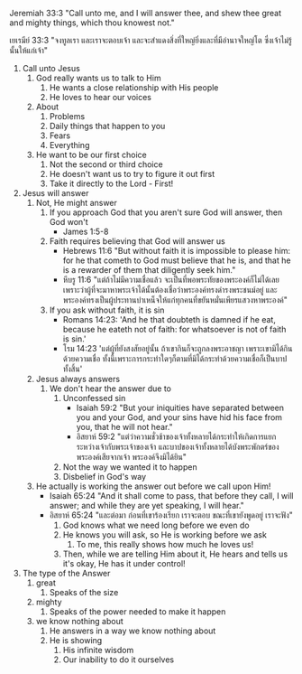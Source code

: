 Jeremiah 33:3 "Call unto me, and I will answer thee, and shew thee great and mighty things, which thou knowest not."

เยเรมีย์ 33:3 "จงทูลเรา และเราจะตอบเจ้า และจะสำแดงสิ่งที่ใหญ่ยิ่งและที่มีอำนาจใหญ่โต ซึ่งเจ้าไม่รู้นั้นให้แก่เจ้า"

1. Call unto Jesus
    1. God really wants us to talk to Him
        1. He wants a close relationship with His people
        2. He loves to hear our voices
    2. About
        1. Problems
        2. Daily things that happen to you
        3. Fears
        4. Everything
    3. He want to be our first choice
        1. Not the second or third choice
        2. He doesn't want us to try to figure it out first
        3. Take it directly to the Lord - First!
2. Jesus will answer
    1. Not, He might answer
        1. If you approach God that you aren't sure God will answer, then God won't
            - James 1:5-8
        2. Faith requires believing that God will answer us
            - Hebrews 11:6 "But without faith it is impossible to please him: for he that cometh to God must believe that he is, and that he is a rewarder of them that diligently seek him."
            - หีบรู 11:6 "แต่ถ้าไม่มีความเชื่อแล้ว จะเป็นที่พอพระทัยของพระองค์ก็ไม่ได้เลย เพราะว่าผู้ที่จะมาหาพระเจ้าได้นั้นต้องเชื่อว่าพระองค์ทรงดำรงพระชนม์อยู่ และพระองค์ทรงเป็นผู้ประทานบำเหน็จให้แก่ทุกคนที่ขยันหมั่นเพียรแสวงหาพระองค์"
        3. If you ask without faith, it is sin
            - Romans 14:23: 'And he that doubteth is damned if he eat, because he eateth not of faith: for whatsoever is not of faith is sin.'
            - โรม 14:23 'แต่ผู้ที่ยังสงสัยอยู่นั้น ถ้าเขากินก็จะถูกลงพระอาชญา เพราะเขามิได้กินด้วยความเชื่อ ทั้งนี้เพราะการกระทำใดๆก็ตามที่มิได้กระทำด้วยความเชื่อก็เป็นบาปทั้งสิ้น'
    2. Jesus always answers
        1. We don't hear the answer due to
            1. Unconfessed sin
                - Isaiah 59:2 "But your iniquities have separated between you and your God, and your sins have hid his face from you, that he will not hear."
                - อิสยาห์ 59:2 "แต่ว่าความชั่วช้าของเจ้าทั้งหลายได้กระทำให้เกิดการแยกระหว่างเจ้ากับพระเจ้าของเจ้า และบาปของเจ้าทั้งหลายได้บังพระพักตร์ของพระองค์เสียจากเจ้า พระองค์จึงมิได้ยิน"
            2. Not the way we wanted it to happen
            3. Disbelief in God's way
    3. He actually is working the answer out before we call upon Him!
        - Isaiah 65:24 "And it shall come to pass, that before they call, I will answer; and while they are yet speaking, I will hear."
        - อิสยาห์ 65:24 "และต่อมา ก่อนที่เขาร้องเรียก เราจะตอบ ขณะที่เขายังพูดอยู่ เราจะฟัง"
            1. God knows what we need long before we even do
            2. He knows you will ask, so He is working before we ask
                1. To me, this really shows how much he loves us!
            3. Then, while we are telling Him about it, He hears and tells us it's okay, He has it under control!
3. The type of the Answer
    1. great
        1. Speaks of the size
    2. mighty
        1. Speaks of the power needed to make it happen
    3. we know nothing about
        1. He answers in a way we know nothing about
        2. He is showing
            1. His infinite wisdom
            2. Our inability to do it ourselves
